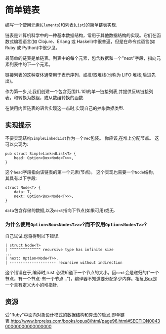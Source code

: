 # 简单链表

编写一个使用元素(`Elements`)和列表(`List`)的简单链表实现.

链表是计算机科学中的一种基本数据结构，常用于其他数据结构的实现。它们在函数式编程语言(如 Clojure、Erlang 或 Haskell)中很普遍，但是在命令式语言(如 Ruby 或 Python)中很少见。

最简单的链表是单链表。列表中的每个元素，包含数据和一个"next"字段，指向元素列表中的下一个元素。

链接列表的这种变体通常用于表示序列，或推/取堆栈(也称为 LIFO 堆栈;后进先出)。

作为第一步,让我们创建一个包含范围(1..10)的单一链接列表,并提供反转链接列表，和转换为数组，或从数组转换的函数.

在使用内置链表的语言实现这一点时,实现自己的抽象数据类型.

## 实现提示

不要实现结构`SimpleLinkedList`作为一个`Vec`包装。 你应该,在堆上分配节点。
这可以实现为:

```rust,no_run
pub struct SimpleLinkedList<T> {
    head: Option<Box<Node<T>>>,
}
```

这个`head`字段指向该链表的第一个元素(节点)。
这个实现也需要一个`Node`结构，其具有以下字段:

```rust,no_run
struct Node<T> {
    data: T,
    next: Option<Box<Node<T>>>,
}
```

`data`包含存储的数据,以及`next`指向下节点(如果可用)或无.

### 为什么使用`Option<Box<Node<T>>>`?而不仅用`Option<Node<T>>`?

自己试试.您将得到以下错误.

```
| struct Node<T>
| ^^^^^^^^^^^^^^ recursive type has infinite size
...
| next: Option<Node<T>>,
| --------------------- recursive without indirection
```

这个错误在于,编译时,rust 必须知道下一个节点的大小。因`next`会是递归的("一个节点，有一个节点-有一个节点…")，编译器不知道要分配多少内存。相反,[Box](https://doc.rust-lang.org/std/boxed/)是一个具有定义大小的堆指针.

[help-page]: https://exercism.io/tracks/rust/learning
[modules]: https://doc.rust-lang.org/book/ch07-00-modules.html
[cargo]: https://doc.rust-lang.org/book/ch14-00-more-about-cargo.html
[rust-tests]: https://doc.rust-lang.org/book/ch11-02-running-tests.html

## 资源

受"Ruby"中面向对象设计模式的数据结构和算法的启发,即单链表.<http://www.brpreiss.com/books/opus8/html/page96.html#SECTION004300000000000000000>
